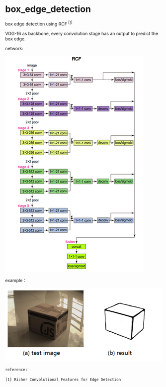 # box_edge_detection

box edge detection using RCF <sup>[[1]]</sup>

VGG-16 as backbone, every convolution stage has an output to predict the box edge.

network:

![net](net.png)

example：

![example](example.png)

    reference:

    [1] Richer Convolutional Features for Edge Detection

[1]: https://arxiv.org/abs/1612.02103v2 "Richer Convolutional Features for Edge Detection"
